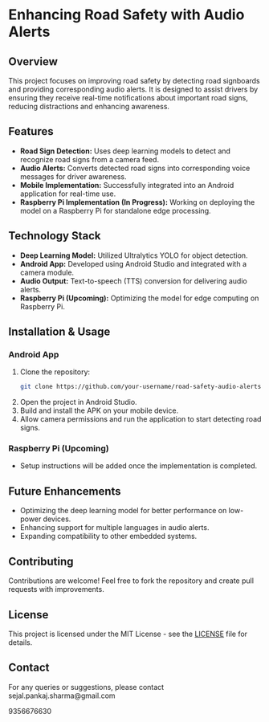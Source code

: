 
# Enhancing Road Safety with Audio Alerts

## Overview

This project focuses on improving road safety by detecting road signboards and providing corresponding audio alerts. It is designed to assist drivers by ensuring they receive real-time notifications about important road signs, reducing distractions and enhancing awareness.

## Features

- **Road Sign Detection:** Uses deep learning models to detect and recognize road signs from a camera feed.
- **Audio Alerts:** Converts detected road signs into corresponding voice messages for driver awareness.
- **Mobile Implementation:** Successfully integrated into an Android application for real-time use.
- **Raspberry Pi Implementation (In Progress):** Working on deploying the model on a Raspberry Pi for standalone edge processing.

## Technology Stack

- **Deep Learning Model:** Utilized Ultralytics YOLO for object detection.
- **Android App:** Developed using Android Studio and integrated with a camera module.
- **Audio Output:** Text-to-speech (TTS) conversion for delivering audio alerts.
- **Raspberry Pi (Upcoming):** Optimizing the model for edge computing on Raspberry Pi.

## Installation & Usage

### Android App

1. Clone the repository:
   ```bash
   git clone https://github.com/your-username/road-safety-audio-alerts.git
   ```
2. Open the project in Android Studio.
3. Build and install the APK on your mobile device.
4. Allow camera permissions and run the application to start detecting road signs.

### Raspberry Pi (Upcoming)

- Setup instructions will be added once the implementation is completed.

## Future Enhancements

- Optimizing the deep learning model for better performance on low-power devices.
- Enhancing support for multiple languages in audio alerts.
- Expanding compatibility to other embedded systems.

## Contributing

Contributions are welcome! Feel free to fork the repository and create pull requests with improvements.

## License

This project is licensed under the MIT License - see the [LICENSE](LICENSE) file for details.

## Contact

For any queries or suggestions, please contact sejal.pankaj.sharma\@gmail.com 

9356676630
